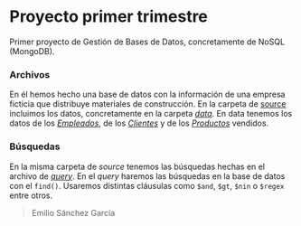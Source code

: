 # Proyecto primer trimestre

Primer proyecto de Gestión de Bases de Datos, concretamente de NoSQL (MongoDB).


### Archivos

En él hemos hecho una base de datos con la información de una empresa ficticia  que distribuye materiales de construcción.
En la carpeta de [source](https://github.com/SanchezGarciaEmilio/2020-11-23_proyecto/tree/main/src) incluimos los datos, concretamente en la carpeta *[data](https://github.com/SanchezGarciaEmilio/2020-11-23_proyecto/tree/main/src)*. En data tenemos los datos de los *[Empleados](https://github.com/SanchezGarciaEmilio/2020-11-23_proyecto/blob/main/src/data/data-Clientes.js)*, de los *[Clientes](https://github.com/SanchezGarciaEmilio/2020-11-23_proyecto/blob/main/src/data/data-Clientes.js)* y de los *[Productos](https://github.com/SanchezGarciaEmilio/2020-11-23_proyecto/blob/main/src/data/data-Productos.j)* vendidos.


### Búsquedas

En la misma carpeta de *source* tenemos las búsquedas hechas en el archivo de *[query](https://github.com/SanchezGarciaEmilio/2020-11-23_proyecto/blob/main/src/query.js)*.
En el *query* haremos las búsquedas en la base de datos con el `find()`. Usaremos distintas cláusulas como `$and`, `$gt`, `$nin` o `$regex` entre otros.


> Emilio Sánchez García